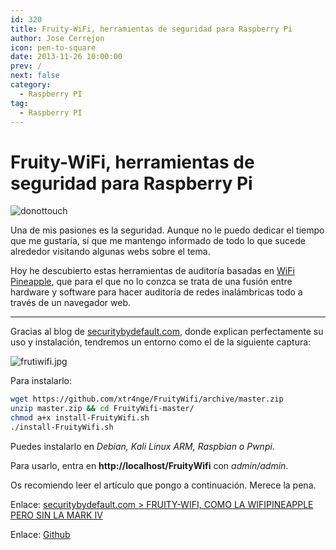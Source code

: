 ```yaml
---
id: 320
title: Fruity-WiFi, herramientas de seguridad para Raspberry Pi
author: Jose Cerrejon
icon: pen-to-square
date: 2013-11-26 10:00:00
prev: /
next: false
category:
  - Raspberry PI
tag:
  - Raspberry PI
---
```


# Fruity-WiFi, herramientas de seguridad para Raspberry Pi

![donottouch](/images/donottouch.jpg)

Una de mis pasiones es la seguridad. Aunque no le puedo dedicar el tiempo que me gustaría, sí que me mantengo informado de todo lo que sucede alrededor visitando algunas webs sobre el tema.

Hoy he descubierto estas herramientas de auditoría basadas en [WiFi Pineapple](https://wifipineapple.com), que para el que no lo conzca se trata de una fusión entre hardware y software para hacer auditoría de redes inalámbricas todo a través de un navegador web.

- - -

Gracias al blog de [securitybydefault.com](http://www.securitybydefault.com), donde explican perfectamente su uso y instalación, tendremos un entorno como el de la siguiente captura:

![frutiwifi.jpg](/images/2013/11/frutiwifi.jpg)

Para instalarlo:

```bash
wget https://github.com/xtr4nge/FruityWifi/archive/master.zip
unzip master.zip && cd FruityWifi-master/
chmod a+x install-FruityWifi.sh
./install-FruityWifi.sh
```

Puedes instalarlo en *Debian, Kali Linux ARM, Raspbian o Pwnpi*.

Para usarlo, entra en **http://localhost/FruityWifi** con *admin/admin*.

Os recomiendo leer el artículo que pongo a continuación. Merece la pena.

Enlace: [securitybydefault.com > FRUITY-WIFI, COMO LA WIFIPINEAPPLE PERO SIN LA MARK IV](http://www.securitybydefault.com/2013/11/fruity-wifi-como-la-wifipineapple-pero.html)

Enlace: [Github](https://github.com/xtr4nge/FruityWifi/) 